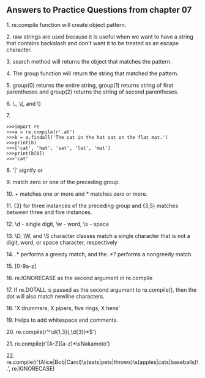 <h2>Answers to Practice Questions from chapter 07</h2>

<p>1. re.compile function will create object pattern.</p>

<p>2. raw strings are used because it is useful when we want to have a string that contains backslash and don't want it to be treated as an escape character.</p>

<p>3. search method will returns the object that matches the pattern.</p>

<p>4. The group function will return the string that matched the pattern.</p>

<p>5. group(0) returns the entire string, group(1) returns string of first parentheses and group(2) returns the string of second parentheses.</p>

<p>6. \., \(, and \)</p>

<p>7. </p>

```
>>>import re
>>>a = re.compile(r'.at')
>>>b = a.findall('The cat in the hat sat on the flat mat.')
>>>print(b)
>>>['cat', 'hat', 'sat', 'lat', 'mat']
>>>print(b[0])
>>>'cat'
```

<p>8. '|' signify or</p>

<p>9. match zero or one of the preceding group.</p>

<p>10. + matches one or more and * matches zero or more.</p>

<p>11. {3} for three instances of the preceding group and {3,5} matches between three and five instances.</p>

<p>12. \d - single digit, \w - word, \s - space</p>

<p>13. \D, \W, and \S character classes match a single character that is not a digit, word, or space character, respectively</p>

<p>14. .* performs a greedy match, and the .*? performs a nongreedy match.</p>

<p>15. [0-9a-z]</p>

<p>16. re.IGNORECASE as the second argument in re.compile</p>

<p>17. If re.DOTALL is passed as the second argument to re.compile(), then the dot will also match newline characters.</p>

<p>18. 'X drummers, X pipers, five rings, X hens'</p>

<p>19. Helps to add whitespace and comments.</p>

<p>20. re.compile(r'^\d{1,3}(,\d{3})*$')</p>

<p>21. re.compile(r'[A-Z][a-z]*\sNakamoto')</p>

<p>22. re.compile(r'(Alice|Bob|Carol)\s(eats|pets|throws)\s(apples|cats|baseballs)\.', re.IGNORECASE)</p>
